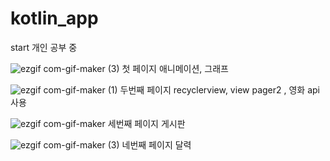 # kotlin_app
start
개인 공부 중

![ezgif com-gif-maker (3)](https://user-images.githubusercontent.com/86187456/125636374-654a697a-2ecf-4906-afdc-3597cca4ac2c.gif)
첫 페이지 애니메이션, 그래프 

![ezgif com-gif-maker (1)](https://user-images.githubusercontent.com/86187456/125636521-f0b9ea4b-7ec7-41a8-8777-9a92a825fd6c.gif)
두번째 페이지 recyclerview, view pager2 , 영화 api 사용

![ezgif com-gif-maker](https://user-images.githubusercontent.com/86187456/125636619-89369bb5-d298-434a-a87f-5a09b627085a.gif)
세번째 페이지 게시판 

![ezgif com-gif-maker (3)](https://user-images.githubusercontent.com/86187456/125636640-fa07bf26-3fa9-4cab-b469-8c0f2be6055a.gif)
네번째 페이지 달력
